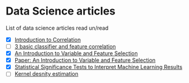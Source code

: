 # Data Science articles 

List of data science articles read un/read


- [x] [Introduction to Correlation](https://www.datascience.com/blog/introduction-to-correlation-learn-data-science-tutorials) 
- [ ] [3 basic classifier and feature correlation](https://www.kaggle.com/asparago/3-basic-classifiers-and-features-correlation)
- [x] [An Introduction to Variable and Feature Selection](http://www.datasciencecentral.com/profiles/blogs/an-introduction-to-variable-and-feature-selection)
- [x] [Paper: An Introduction to Variable and Feature Selection](http://www.jmlr.org/papers/volume3/guyon03a/guyon03a.pdf)
- [x] [Statistical Significance Tests to Interpret Machine Learning Results ](http://machinelearningmastery.com.ln.is/yYZWE)
- [ ] [Kernel desnity estimation](https://en.wikipedia.org/wiki/Kernel_density_estimation)
